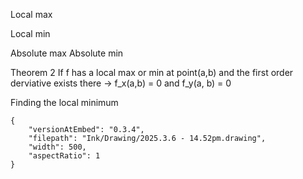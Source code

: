 
Local max

Local min

Absolute max
Absolute min

Theorem 2 
If f has a local max or min at point(a,b) and the first order derviative exists there -> f_x(a,b) = 0 and f_y(a, b) = 0

Finding the local minimum

```handdrawn-ink
{
	"versionAtEmbed": "0.3.4",
	"filepath": "Ink/Drawing/2025.3.6 - 14.52pm.drawing",
	"width": 500,
	"aspectRatio": 1
}
```

